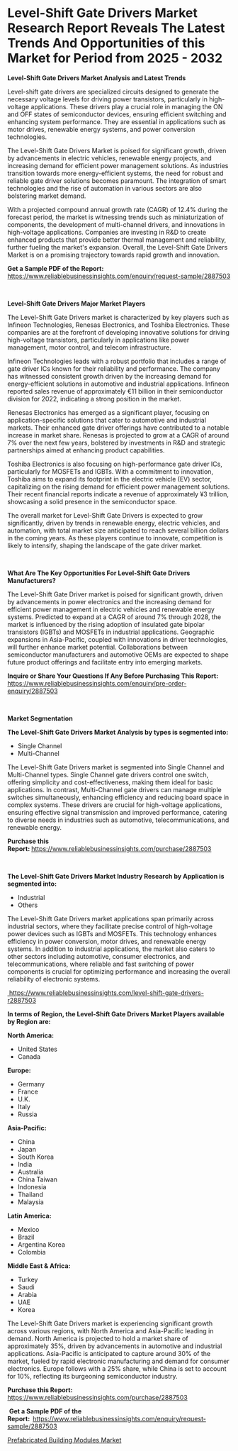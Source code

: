 <p><h1>Level-Shift Gate Drivers Market Research Report Reveals The Latest Trends And Opportunities of this Market for Period from 2025 - 2032</h1></p><p><strong>Level-Shift Gate Drivers Market Analysis and Latest Trends</strong></p>
<p><p>Level-shift gate drivers are specialized circuits designed to generate the necessary voltage levels for driving power transistors, particularly in high-voltage applications. These drivers play a crucial role in managing the ON and OFF states of semiconductor devices, ensuring efficient switching and enhancing system performance. They are essential in applications such as motor drives, renewable energy systems, and power conversion technologies.</p><p>The Level-Shift Gate Drivers Market is poised for significant growth, driven by advancements in electric vehicles, renewable energy projects, and increasing demand for efficient power management solutions. As industries transition towards more energy-efficient systems, the need for robust and reliable gate driver solutions becomes paramount. The integration of smart technologies and the rise of automation in various sectors are also bolstering market demand.</p><p>With a projected compound annual growth rate (CAGR) of 12.4% during the forecast period, the market is witnessing trends such as miniaturization of components, the development of multi-channel drivers, and innovations in high-voltage applications. Companies are investing in R&D to create enhanced products that provide better thermal management and reliability, further fueling the market's expansion. Overall, the Level-Shift Gate Drivers Market is on a promising trajectory towards rapid growth and innovation.</p></p>
<p><strong>Get a Sample PDF of the Report:&nbsp;</strong> <a href="https://www.reliablebusinessinsights.com/enquiry/request-sample/2887503?utm_campaign=3084&utm_medium=2&utm_source=Github&utm_content=ia&utm_term=14032025&utm_id=level-shift-gate-drivers">https://www.reliablebusinessinsights.com/enquiry/request-sample/2887503</a></p>
<p>&nbsp;</p>
<p><strong>Level-Shift Gate Drivers Major Market Players</strong></p>
<p><p>The Level-Shift Gate Drivers market is characterized by key players such as Infineon Technologies, Renesas Electronics, and Toshiba Electronics. These companies are at the forefront of developing innovative solutions for driving high-voltage transistors, particularly in applications like power management, motor control, and telecom infrastructure.</p><p>Infineon Technologies leads with a robust portfolio that includes a range of gate driver ICs known for their reliability and performance. The company has witnessed consistent growth driven by the increasing demand for energy-efficient solutions in automotive and industrial applications. Infineon reported sales revenue of approximately €11 billion in their semiconductor division for 2022, indicating a strong position in the market.</p><p>Renesas Electronics has emerged as a significant player, focusing on application-specific solutions that cater to automotive and industrial markets. Their enhanced gate driver offerings have contributed to a notable increase in market share. Renesas is projected to grow at a CAGR of around 7% over the next few years, bolstered by investments in R&D and strategic partnerships aimed at enhancing product capabilities.</p><p>Toshiba Electronics is also focusing on high-performance gate driver ICs, particularly for MOSFETs and IGBTs. With a commitment to innovation, Toshiba aims to expand its footprint in the electric vehicle (EV) sector, capitalizing on the rising demand for efficient power management solutions. Their recent financial reports indicate a revenue of approximately ¥3 trillion, showcasing a solid presence in the semiconductor space.</p><p>The overall market for Level-Shift Gate Drivers is expected to grow significantly, driven by trends in renewable energy, electric vehicles, and automation, with total market size anticipated to reach several billion dollars in the coming years. As these players continue to innovate, competition is likely to intensify, shaping the landscape of the gate driver market.</p></p>
<p>&nbsp;</p>
<p><strong>What Are The Key Opportunities For Level-Shift Gate Drivers Manufacturers?</strong></p>
<p><p>The Level-Shift Gate Driver market is poised for significant growth, driven by advancements in power electronics and the increasing demand for efficient power management in electric vehicles and renewable energy systems. Predicted to expand at a CAGR of around 7% through 2028, the market is influenced by the rising adoption of insulated gate bipolar transistors (IGBTs) and MOSFETs in industrial applications. Geographic expansions in Asia-Pacific, coupled with innovations in driver technologies, will further enhance market potential. Collaborations between semiconductor manufacturers and automotive OEMs are expected to shape future product offerings and facilitate entry into emerging markets.</p></p>
<p><strong>Inquire or Share Your Questions If Any Before Purchasing This Report:</strong> <a href="https://www.reliablebusinessinsights.com/enquiry/pre-order-enquiry/2887503?utm_campaign=3084&utm_medium=2&utm_source=Github&utm_content=ia&utm_term=14032025&utm_id=level-shift-gate-drivers">https://www.reliablebusinessinsights.com/enquiry/pre-order-enquiry/2887503</a></p>
<p>&nbsp;</p>
<p><strong>Market Segmentation</strong></p>
<p><strong>The Level-Shift Gate Drivers Market Analysis by types is segmented into:</strong></p>
<p><ul><li>Single Channel</li><li>Multi-Channel</li></ul></p>
<p><p>The Level-Shift Gate Drivers market is segmented into Single Channel and Multi-Channel types. Single Channel gate drivers control one switch, offering simplicity and cost-effectiveness, making them ideal for basic applications. In contrast, Multi-Channel gate drivers can manage multiple switches simultaneously, enhancing efficiency and reducing board space in complex systems. These drivers are crucial for high-voltage applications, ensuring effective signal transmission and improved performance, catering to diverse needs in industries such as automotive, telecommunications, and renewable energy.</p></p>
<p><strong>Purchase this Report:&nbsp;</strong><a href="https://www.reliablebusinessinsights.com/purchase/2887503?utm_campaign=3084&utm_medium=2&utm_source=Github&utm_content=ia&utm_term=14032025&utm_id=level-shift-gate-drivers">https://www.reliablebusinessinsights.com/purchase/2887503</a></p>
<p>&nbsp;</p>
<p><strong>The Level-Shift Gate Drivers Market Industry Research by Application is segmented into:</strong></p>
<p><ul><li>Industrial</li><li>Others</li></ul></p>
<p><p>The Level-Shift Gate Drivers market applications span primarily across industrial sectors, where they facilitate precise control of high-voltage power devices such as IGBTs and MOSFETs. This technology enhances efficiency in power conversion, motor drives, and renewable energy systems. In addition to industrial applications, the market also caters to other sectors including automotive, consumer electronics, and telecommunications, where reliable and fast switching of power components is crucial for optimizing performance and increasing the overall reliability of electronic systems.</p></p>
<p><a href="https://www.reliablebusinessinsights.com/level-shift-gate-drivers-r2887503?utm_campaign=3084&utm_medium=2&utm_source=Github&utm_content=ia&utm_term=14032025&utm_id=level-shift-gate-drivers">&nbsp;https://www.reliablebusinessinsights.com/level-shift-gate-drivers-r2887503</a></p>
<p><strong>In terms of Region, the Level-Shift Gate Drivers Market Players available by Region are:</strong></p>
<p>
    <p> <strong> North America: </strong>
        <ul>
            <li>United States</li>
            <li>Canada</li>
        </ul>
        </p> 
    <p> <strong> Europe: </strong>
        <ul>
            <li>Germany</li>
            <li>France</li>
            <li>U.K.</li>
            <li>Italy</li>
            <li>Russia</li>
        </ul>
        </p> 
    <p> <strong> Asia-Pacific: </strong>
        <ul>
            <li>China</li>
            <li>Japan</li>
            <li>South Korea</li>
            <li>India</li>
            <li>Australia</li>
            <li>China Taiwan</li>
            <li>Indonesia</li>
            <li>Thailand</li>
            <li>Malaysia</li>
        </ul>
        </p> 
    <p> <strong> Latin America: </strong>
        <ul>
            <li>Mexico</li>
            <li>Brazil</li>
            <li>Argentina Korea</li>
            <li>Colombia</li>
        </ul>
        </p> 
    <p> <strong> Middle East & Africa: </strong>
        <ul>
            <li>Turkey</li>
            <li>Saudi</li>
            <li>Arabia</li>
            <li>UAE</li>
            <li>Korea</li>
        </ul>
    </p>
    </p>
<p><p>The Level-Shift Gate Drivers market is experiencing significant growth across various regions, with North America and Asia-Pacific leading in demand. North America is projected to hold a market share of approximately 35%, driven by advancements in automotive and industrial applications. Asia-Pacific is anticipated to capture around 30% of the market, fueled by rapid electronic manufacturing and demand for consumer electronics. Europe follows with a 25% share, while China is set to account for 10%, reflecting its burgeoning semiconductor industry.</p></p>
<p><strong>Purchase this Report: </strong><a href="https://www.reliablebusinessinsights.com/purchase/2887503?utm_campaign=3084&utm_medium=2&utm_source=Github&utm_content=ia&utm_term=14032025&utm_id=level-shift-gate-drivers">https://www.reliablebusinessinsights.com/purchase/2887503</a></p>
<p>&nbsp;<strong>Get a Sample PDF of the Report:&nbsp;&nbsp;</strong><a href="https://www.reliablebusinessinsights.com/enquiry/request-sample/2887503?utm_campaign=3084&utm_medium=2&utm_source=Github&utm_content=ia&utm_term=14032025&utm_id=level-shift-gate-drivers">https://www.reliablebusinessinsights.com/enquiry/request-sample/2887503</a></p>
<p><strong></strong></p>
<p><p><a href="https://github.com/voigttyagi/Market-Research-Report-List-1/blob/main/prefabricated-building-modules-market.md?utm_campaign=3084&utm_medium=2&utm_source=Github&utm_content=ia&utm_term=14032025&utm_id=level-shift-gate-drivers">Prefabricated Building Modules Market</a></p></p>